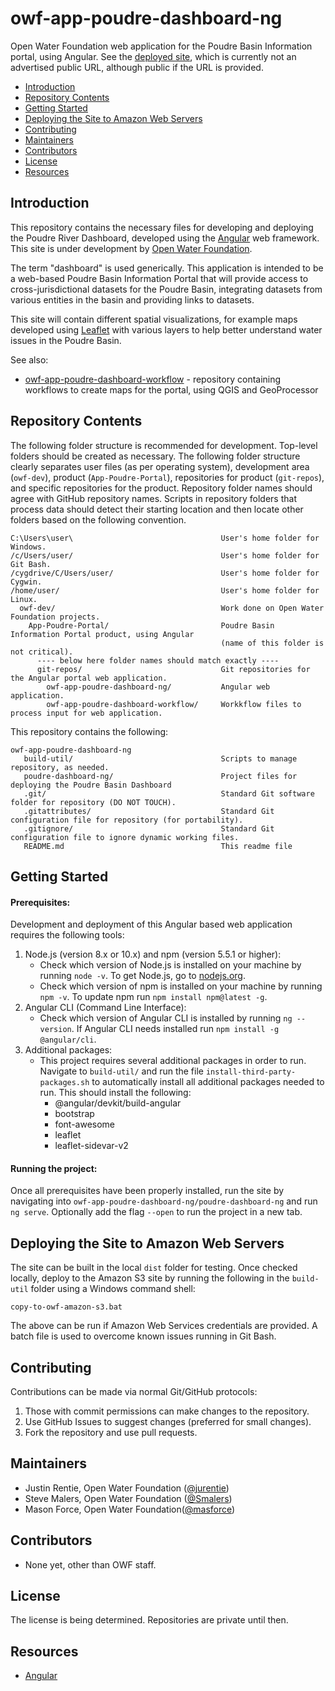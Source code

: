 # owf-app-poudre-dashboard-ng

Open Water Foundation web application for the Poudre Basin Information portal, using Angular. See the [deployed site](http://viz.openwaterfoundation.org/owf-app-poudre-dashboard/), which is currently not an advertised public URL, although public if the URL is provided.

* [Introduction](#introduction)
* [Repository Contents](#repository_contents)
* [Getting Started](#getting-started)
* [Deploying the Site to Amazon Web Servers](#deploying-the-site-to-amazon-web-servers)
* [Contributing](#contributing)
* [Maintainers](#maintainers)
* [Contributors](#contributors)
* [License](#license)
* [Resources](#resources)

## Introduction ##

This repository contains the necessary files for developing and deploying the Poudre River Dashboard,
developed using the [Angular](https://angular.io/) web framework. This site is under development by [Open Water Foundation](http://openwaterfoundation.org/).

The term "dashboard" is used generically. This application is intended to be a web-based Poudre Basin Information Portal that will provide access to cross-jurisdictional datasets for the Poudre Basin, integrating datasets from various entities in the basin and providing links to datasets.

This site will contain different spatial visualizations, for example maps developed using [Leaflet](http://leaflet.org/) with various layers to help better understand water issues in the Poudre Basin.

See also:
* [owf-app-poudre-dashboard-workflow](https://github.com/OpenWaterFoundation/owf-app-poudre-dashboard-workflow) - repository containing workflows to create maps for the portal, using QGIS and GeoProcessor

## Repository Contents ##

The following folder structure is recommended for development. Top-level folders should be created as necessary. The following folder structure clearly separates user files (as per operating system), development area (`owf-dev`), product (`App-Poudre-Portal`), repositories for product (`git-repos`), and specific repositories for the product. Repository folder names should agree with GitHub repository names. Scripts in repository folders that process data should detect their starting location and then locate other folders based on the following convention.

```
C:\Users\user\                                 User's home folder for Windows.
/c/Users/user/                                 User's home folder for Git Bash.
/cygdrive/C/Users/user/                        User's home folder for Cygwin.
/home/user/                                    User's home folder for Linux.
  owf-dev/                                     Work done on Open Water Foundation projects.
    App-Poudre-Portal/                         Poudre Basin Information Portal product, using Angular
                                               (name of this folder is not critical).
      ---- below here folder names should match exactly ----
      git-repos/                               Git repositories for the Angular portal web application.
        owf-app-poudre-dashboard-ng/           Angular web application.
        owf-app-poudre-dashboard-workflow/     Workkflow files to process input for web application.
```

This repository contains the following:
```
owf-app-poudre-dashboard-ng
   build-util/                                 Scripts to manage repository, as needed.
   poudre-dashboard-ng/                        Project files for deploying the Poudre Basin Dashboard
   .git/                                       Standard Git software folder for repository (DO NOT TOUCH).
   .gitattributes/                             Standard Git configuration file for repository (for portability).
   .gitignore/                                 Standard Git configuration file to ignore dynamic working files.
   README.md                                   This readme file
```

## Getting Started ##

#### Prerequisites: ####

Development and deployment of this Angular based web application requires the following tools:

1. Node.js (version 8.x or 10.x) and npm (version 5.5.1 or higher):
   * Check which version of Node.js is installed on your machine by running `node -v`. To get Node.js, go to [nodejs.org](nodejs.org). 
   * Check which version of npm is installed on your machine by running `npm -v`. To update npm run `npm install npm@latest -g`.
2. Angular CLI (Command Line Interface):
   * Check which version of Angular CLI is installed by running `ng --version`. If Angular CLI needs installed run `npm install -g @angular/cli`. 
3. Additional packages:
   * This project requires several additional packages in order to run. Navigate to `build-util/` and run the file `install-third-party-packages.sh` to automatically install all additional packages needed to run. This should install the following:
     * @angular/devkit/build-angular 
     * bootstrap
     * font-awesome
     * leaflet
     * leaflet-sidevar-v2

#### Running the project: ####

Once all prerequisites have been properly installed, run the site by navigating into `owf-app-poudre-dashboard-ng/poudre-dashboard-ng` and run `ng serve`. Optionally add the flag `--open` to run the project in a new tab.

## Deploying the Site to Amazon Web Servers ##

The site can be built in the local `dist` folder for testing.
Once checked locally, deploy to the Amazon S3 site by
running the following in the `build-util` folder using a Windows command shell:

```
copy-to-owf-amazon-s3.bat
```

The above can be run if Amazon Web Services credentials are provided.
A batch file is used to overcome known issues running in Git Bash.

## Contributing ##

Contributions can be made via normal Git/GitHub protocols:

1. Those with commit permissions can make changes to the repository.
2. Use GitHub Issues to suggest changes (preferred for small changes).
3. Fork the repository and use pull requests.

## Maintainers ##

* Justin Rentie, Open Water Foundation ([@jurentie](https://github.com/jurentie))
* Steve Malers, Open Water Foundation ([@Smalers](https://github.com/smalers))
* Mason Force, Open Water Foundation([@masforce](https://github.com/masforce))

## Contributors ##

* None yet, other than OWF staff.

## License ##

The license is being determined. Repositories are private until then.

## Resources ##

* [Angular](https://angular.io/)
